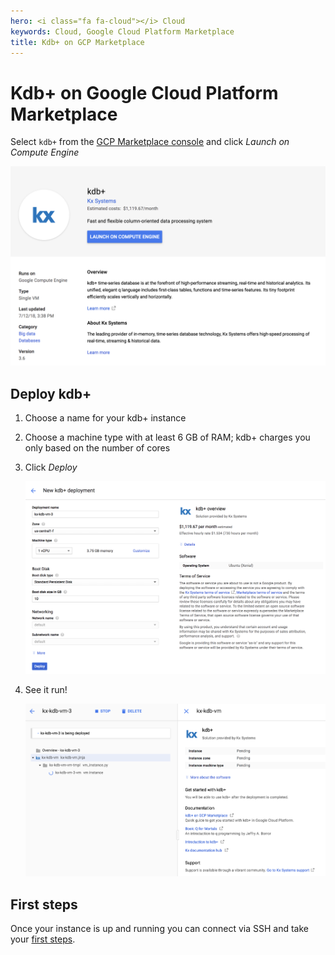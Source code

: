 ```yaml
---
hero: <i class="fa fa-cloud"></i> Cloud
keywords: Cloud, Google Cloud Platform Marketplace
title: Kdb+ on GCP Marketplace
---
```


# Kdb+ on Google Cloud Platform Marketplace



Select `kdb+` from the [GCP Marketplace console](http://console.cloud.google.com/marketplace) and click _Launch on Compute Engine_

![kdb+ on GCL](img/gcpm-landing.png)


## Deploy kdb+

1. Choose a name for your kdb+ instance
2. Choose a machine type with at least 6&nbsp;GB of RAM; kdb+ charges you only based on the number of cores
3. Click _Deploy_

    ![GCL Deploy](img/gcpm-deploy.png)

4. See it run! 

    ![GCL Deploy done](img/gcpm-deploy-done.png)


## First steps

Once your instance is up and running you can connect via SSH and take your [first steps](../tutorials/first-steps.md).

